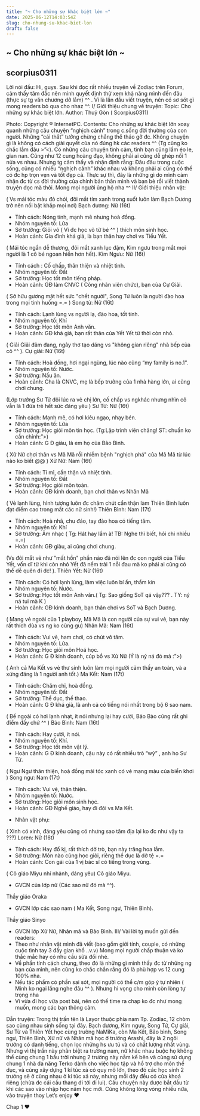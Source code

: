 ```yaml
---
title: "~ Cho những sự khác biệt lớn ~"
date: 2025-06-12T14:03:54Z
slug: cho-nhung-su-khac-biet-lon
draft: false
---
```


## ~ Cho những sự khác biệt lớn ~

## scorpius0311

Lời nói đầu:
Hi, guys.
Sau khi đọc rất nhiều truyện về Zodiac trên Forum, cảm thấy tâm đắc nên mình quyết định thử xem khả năng mình đến đâu (thực sự tg văn chương dở lắm) ^^ . Vì là lần đầu viết truyện, nên có sơ sót gì mong readers bỏ qua cho nhaz ^^. 
I/ Giới thiệu chung về truyện:
Topic: Cho những sự khác biệt lớn.
Author: Thuỷ Gòn ( Scorpius0311)
 
Photo: Copyright ® InternetPC.
Contents:
Cho những sự khác biệt lớn xoay quanh những câu chuyện “nghịch cảnh” trong c.sống đời thường của con người. Những “cái thắt” tưởng chừng chẳng thể tháo gỡ đc. Không chuyện gì là không có cách giải quyết của nó đúng hk các readers ^^ (Tg cũng ko chắc lắm đâu >”<). Có những câu chuyện tình cảm, tình bạn cũng lắm éo le, gian nan. Cũng như 12 cung hoàng đạo, không phải ai cũng dễ ghép nối 1 nửa vs nhau. Nhưng tg cảm thấy và nhận định rằng: Đâu đâu trong cuộc sống, cũng có nhiều “nghịch cảnh” khác nhau và không phải ai cũng có thể có đc hp trọn vẹn và tốt đẹp cả. Thực sự thì, đây là những gì do mình cảm nhận đc từ cs đời thường của chính bản thân mình và bạn bè rồi viết thành truyện đọc mà thôi. Mong mọi người ủng hộ nha ^^
II/ Giới thiệu nhân vật:

( Vs mái tóc màu đỏ chói, đôi mắt tím xanh trong suốt luôn làm Bạch Dương trở nên nổi bật khắp mọi nơi)
Bạch dương: Nữ (16t)
- Tính cách: Nóng tính, mạnh mẽ nhưng hoà đồng.
- Nhóm nguyên tố: Lửa
- Sở trường: Giỏi võ ( Vì đc học võ từ bé ^^ ) thích môn sinh học. 
- Hoàn cảnh: Gia đình khá giả, là bạn thân hay chơi vs Tiểu Yết.
 
 

 
 
( Mái tóc ngắn dễ thương, đôi mắt xanh lục đậm, Kim ngưu trong mắt mọi người là 1 cô bé ngoan hiền hơn hết).
Kim Ngưu: Nữ (16t)
- Tính cách : Cố chấp, thân thiện và nhiệt tình.
- Nhóm nguyên tố: Đất
- Sở trường: Học tốt môn tiếng pháp.
- Hoàn cảnh: GĐ làm CNVC ( Công nhân viên chức), bạn của Cự Giải.

 
 
( Sở hữu gương mặt hết sức "chết người", Song Tử luôn là người đào hoa trong mọi tình huống =.= )
Song tử: Nữ (16t)
- Tính cách: Lạnh lùng vs người lạ, đào hoa, tốt tính.
- Nhóm nguyên tố: Khí
- Sở trường: Học tốt môn Anh văn.
- Hoàn cảnh: GĐ khá giả, bạn rất thân của Yết Yết từ thời còn nhỏ.
 

 
 
( Giải Giải đảm đang, ngây thơ tạo dáng vs "không gian riêng" nhà bếp của cô ^^ ).
Cự giải: Nữ (16t)
- Tính cách: Hoà đồng, hơi ngại ngùng, lúc nào cũng “my family is no.1”.
- Nhóm nguyên tố: Nước.
- Sở trường: Nấu ăn.
- Hoàn cảnh: Cha là CNVC, mẹ là bếp trưởng của 1 nhà hàng lớn, ai cũng chơi chung.

(Lớp trưởng Sư Tử đôi lúc ra vẻ chị lớn, cố chấp vs ngkhác nhưng nhìn cô vẫn là 1 đứa trẻ hết sức đáng yêu )
Sư Tử: Nữ (16t)
- Tính cách: Mạnh mẽ, có hơi kiêu ngạo, nhạy bén.
- Nhóm nguyên tố: Lửa
- Sở trường: Học giỏi môn tin học. (Tg:Lập trình viên chăng! ST: chuẩn ko cần chỉnh:”>)
- Hoàn cảnh: G Đ giàu, là em họ của Bảo Bình.

 
 
( Xữ Nữ chơi thân vs Mã Mã rồi nhiễm bệnh "nghịch phá" của Mã Mã từ lúc nào ko biết @@ )
Xử Nữ: Nam (16t)
- Tính cách: Tỉ mỉ, cẩn thận và nhiệt tình.
- Nhóm nguyên tố: Đất
- Sở trường: Học giỏi môn toán.
- Hoàn cảnh: GĐ kinh doanh, bạn chơi thân vs Nhân Mã

( Vẻ lạnh lùng, hình tượng luôn đc chăm chút cẩn thận làm Thiên Bình luôn đạt điểm cao trong mắt các nữ sinh!)
Thiên Bình: Nam (17t)
- Tính cách: Hoà nhã, chu đáo, tay đào hoa có tiếng tăm.
- Nhóm nguyên tố: Khí 
- Sở trường: Âm nhạc ( Tg: Hát hay lắm à! TB: Nghe thì biết, hỏi chi nhiều =.=)
- Hoàn cảnh: GĐ giàu, ai cũng chơi chung.

 
(Vs đôi mắt vẻ như "mất hồn" phần nào đã nói lên đc con người của Tiểu Yết, vốn dĩ từ khi còn nhỏ Yết đã nếm trải 1 nỗi đau mà ko phải ai cũng có thể dễ quên đi đc! ).
Thiên Yết: Nữ (16t)
- Tính cách: Có hơi lạnh lùng, làm việc luôn bí ẩn, thầm kín
- Nhóm nguyên tố: Nước.
- Sở trường: Học tốt môn Anh văn.( Tg: Sao giống SoT qá vậy??? . TY: ný ná tui mà K )
- Hoàn cảnh: GĐ kinh doanh, bạn thân chơi vs SoT và Bạch Dương.

( Mang vẻ ngoài của 1 playboy, Mã Mã là con người của sự vui vẻ, bạn này rất thích đùa vs ng ko cùng gu)
Nhân Mã: Nam (16t)
- Tính cách: Vui vẻ, ham chơi, có chút vô tâm.
- Nhóm nguyên tố: Lửa.
- Sở trường: Học giỏi môn Hoá học.
- Hoàn cảnh: G Đ kinh doanh, cúp bồ vs Xử Nữ (Ý là ný ná đó mà :”>)

 
( Anh cả Ma Kết vs vẻ thư sinh luôn làm mọi người cảm thấy an toàn, và a xứng đáng là 1 người anh tốt.)
Ma Kết: Nam (17t)
- Tính cách: Chăm chỉ, hoà đồng.
- Nhóm nguyên tố: Đất
- Sở trường: Thể dục, thể thao.
- Hoàn cảnh: G Đ khá giả, là anh cả có tiếng nói nhất trong bộ 6 sao nam.

( Bề ngoài có hơi lạnh nhạt, ít nói nhưng lại hay cười, Bảo Bảo cũng rất ghi điểm đấy chứ ^^ )
Bảo Bình: Nam (16t)
- Tính cách: Hay cười, ít nói.
- Nhóm nguyên tố: Khí.
- Sở trường: Học tốt môn vật lý. 
- Hoàn cảnh: G Đ kinh doanh, cậu này có rất nhiều trò “wỷ” , anh họ Sư Tử.

( Ngư Ngư thân thiện, hoà đồng mái tóc xanh có vẻ mang màu của biển khơi  )
Song ngư: Nam (17t)
- Tính cách: Vui vẻ, thân thiện.
- Nhóm nguyên tố: Nước.
- Sở trường: Học giỏi môn sinh học.
- Hoàn cảnh: GĐ Nghề giáo, hay đi đôi vs Ma Kết.
* Nhân vật phụ:
 

( Xinh có xinh, đáng yêu cũng có nhưng sao tâm địa lại ko đc như vậy ta ???)
Loren: Nữ (16t)
- Tính cách: Hay đố kị, rất thích dở trò, bạn này trăng hoa lắm.
- Sở trường: Môn nào cũng học giỏi, riêng thể dục là dở tệ =.=
- Hoàn cảnh: Con gái của 1 vị bác sĩ có tiếng trong vùng.

( Cô giáo Miyu nhí nhảnh, đáng yêu)
Cô giáo Miyu.
- GVCN của lớp nữ (Các sao nữ đó mà ^^).

Thầy giáo Oraka
- GVCN lớp các sao nam ( Ma Kết, Song ngư, Thiên Bình).

Thầy giáo Sinyo
- GVCN lớp Xử Nữ, Nhân mã và Bảo Bình.
III/ Vài lời tg muốn gửi đến readers:
- Theo như nhân vật mình đã viết (bao gồm giới tính, couple, có những cuộc tình tay 3 đầy gian khổ ..v.v) Mong mọi người chấp thuận và ko thắc mắc hay có nhu cầu sửa đổi nhé.
- Về phần tính cách chung, theo đó là những gì mình thấy đc từ những ng bạn của mình, nên cũng ko chắc chắn rằng đó là phù hợp vs 12 cung 100% nha.
- Nếu tác phẩm có phần sai sót, mọi người có thể c/m góp ý tự nhiên ( Mình ko ngại lắng nghe đâu ^^ ). Nhưng hi vọng cho mình còn lòng tự trọng nha 
- Vì vừa đi học vừa post bài, nên có thể time ra chap ko đc như mong muốn, mong các bạn thông cảm. 
 
Dẫn truyện: Trong thị trấn tên là Layor thuộc phía nam Tp. Zodiac, 12 chòm sao cùng nhau sinh sống tại đây. Bạch dương, Kim ngưu, Song Tử, Cự giải, Sư Tử và Thiên Yết học cùng trường NaMiKa, còn Ma Kết, Bảo bình, Song ngư, Thiên Bình, Xử nữ và Nhân mã học ở trường Arashi, đây là 2 ngôi trường có danh tiếng, chọn lọc những hs ưu tú và có chất lượng nhất vùng. Nhưng vì thị trấn này phân biệt ra trường nam, nữ khác nhau buộc họ không thể cùng chung 1 bầu trời nhưng 2 trường này nằm kế bên và cùng sử dụng chung 1 nhà đa năng Terko dành cho việc học tập và hổ trợ cho môn thể dục, và cùng xây dựng 1 kí túc xá có quy mô lớn, theo đó các học sinh 2 trường sẽ ở cùng nhau ở kí túc xá này, nhưng mỗi dãy đều có cửa khoá riêng (chừa đc cái cầu thang đi tới đi lui). Câu chuyện này được bắt đầu từ khi các sao vào nhập học năm học mới. Cũng không lòng vòng nhiều nữa, vào truyện thoy  Let’s enjoy ♥
 
Chap 1 ♥